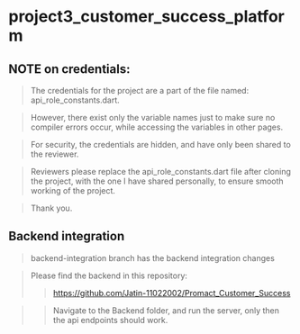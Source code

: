# project3_customer_success_platform

## NOTE on credentials: 
> The credentials for the project are a part of the file named:  api_role_constants.dart.

> However, there exist only the variable names just to make sure no compiler errors occur, while accessing the variables in other pages.

> For security, the credentials are hidden, and have only been shared to the reviewer.

> Reviewers please replace the api_role_constants.dart file after cloning the project, with the one I have shared personally, to ensure smooth working of the project.

> Thank you.


## Backend integration
> backend-integration branch has the backend integration changes

> Please find the backend in this repository:
>> https://github.com/Jatin-11022002/Promact_Customer_Success

>> Navigate to the Backend folder, and run the server, only then the api endpoints should work.